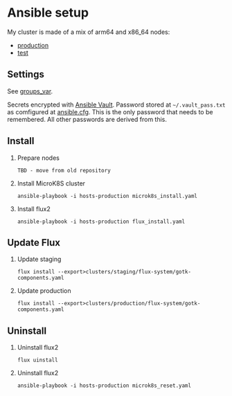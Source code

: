 # Ansible setup

My cluster is made of a mix of arm64 and x86_64 nodes:
- [production](hosts-production)
- [test](hosts)

## Settings

See [groups_var](groups_var/all.yaml).

Secrets encrypted with [Ansible Vault](https://docs.ansible.com/ansible/latest/user_guide/vault.html). Password stored at `~/.vault_pass.txt` as comfigured at [ansible.cfg](ansible.cfg). This is the only password that needs to be remembered. All other passwords are derived from this.

## Install

1. Prepare nodes
   ```
   TBD - move from old repository
   ```
2. Install MicroK8S cluster
   ```
   ansible-playbook -i hosts-production microk8s_install.yaml
   ```
3. Install flux2
   ```
   ansible-playbook -i hosts-production flux_install.yaml
   ```

## Update Flux

1. Update staging
   ```
   flux install --export>clusters/staging/flux-system/gotk-components.yaml
   ```
2. Update production
   ```
   flux install --export>clusters/production/flux-system/gotk-components.yaml
   ```

## Uninstall

1. Uninstall flux2
   ```
   flux uinstall
   ```
2. Uninstall flux2
   ```
   ansible-playbook -i hosts-production microk8s_reset.yaml
   ```